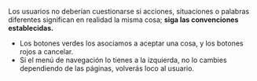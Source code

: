 Los usuarios no deberían cuestionarse si acciones, situaciones o palabras diferentes significan en realidad la misma cosa; **siga las convenciones establecidas.**

- Los botones verdes los asociamos a aceptar una cosa, y los botones rojos a cancelar.
- Si el menú de navegación lo tienes a la izquierda, no lo cambies dependiendo de las páginas, volverás loco al usuario.